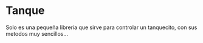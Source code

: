 # Tanque

Solo es una pequeña librería que sirve para controlar un tanquecito, con sus metodos muy sencillos...
